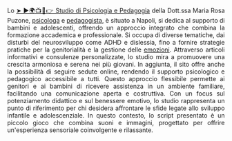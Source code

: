 <div style="text-align: justify;">
    Lo <a href="https://studiopuzone.com" rel="dofollow">➤ ►🌍📺📱👉 Studio di Psicologia e Pedagogia</a> della Dott.ssa Maria Rosa Puzone, <a href="https://studiopuzone.com/psicologo-e-dolore-strategie-efficaci-per-superare-la-sofferenza/" rel="dofollow">psicologa</a> e <a href="https://studiopuzone.com/cosa-fa-una-psicopedagogista/" rel="dofollow">pedagogista</a>, è situato a Napoli, si dedica al supporto di bambini e adolescenti, offrendo un approccio integrato che combina la formazione accademica e professionale. Si occupa di diverse tematiche, dai disturbi del neurosviluppo come ADHD e dislessia, fino a fornire strategie pratiche per la genitorialità e la gestione delle <a href="https://tinyurl.com/metodonolose" rel="dofollow">emozioni</a>. Attraverso articoli informativi e consulenze personalizzate, lo studio mira a promuovere una crescita armoniosa e serena nei più giovani. In aggiunta, il sito offre anche la possibilità di seguire sedute online, rendendo il supporto psicologico e pedagogico accessibile a tutti. Questo approccio flessibile permette ai genitori e ai bambini di ricevere assistenza in un ambiente familiare, facilitando una comunicazione aperta e costruttiva. Con un focus sul potenziamento didattico e sul benessere emotivo, lo studio rappresenta un punto di riferimento per chi desidera affrontare le sfide legate allo sviluppo infantile e adolescenziale. In questo contesto, lo script presentato è un piccolo gioco che combina suoni e immagini, progettato per offrire un'esperienza sensoriale coinvolgente e rilassante.</div>

